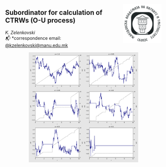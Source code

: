 <a href="https://github.com/csit-masa"><img src="https://raw.githubusercontent.com/zelenelez/images/master/manu-logo.png" width="125" height="125" align="right" /></a>

##  Subordinator for calculation of CTRWs (O-U process)

*K. Zelenkovski* <br>
📬 *correspondence email: <a href="https://github.com/zelenkastiot"> @kzelenkovski@manu.edu.mk</a>

<p align="center">
  <img src="https://github.com/zelenkastiot/ou_subordinator/blob/main/plots/subordinator-standard-ou-different-alpha.png" width=70% />
</p>
